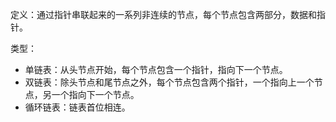 定义：通过指针串联起来的一系列非连续的节点，每个节点包含两部分，数据和指针。

类型：

- 单链表：从头节点开始，每个节点包含一个指针，指向下一个节点。
- 双链表：除头节点和尾节点之外，每个节点包含两个指针，一个指向上一个节点，另一个指向下一个节点。
- 循环链表：链表首位相连。